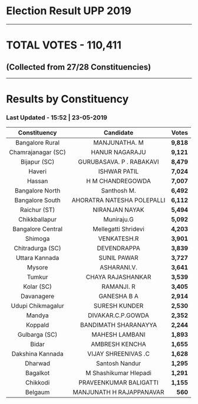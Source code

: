 # Election Result UPP 2019

---
# TOTAL VOTES - 110,411 
## (Collected from 27/28 Constituencies) 


---
# Results by Constituency 

### Last Updated - 15:52 | 23-05-2019 


|   Constituency   |        Candidate         |  Votes  |
|:----------------:|:------------------------:|--------:|
| Bangalore Rural  |      MANJUNATHA. M       |**9,818**|
|Chamrajanagar (SC)|      HANUR NAGARAJU      |**9,121**|
|   Bijapur (SC)   | GURUBASAVA. P . RABAKAVI |**8,479**|
|      Haveri      |       ISHWAR PATIL       |**7,024**|
|      Hassan      |     H M CHANDREGOWDA     |**7,007**|
| Bangalore North  |       Santhosh M.        |**6,492**|
| Bangalore South  |AHORATRA NATESHA POLEPALLI|**6,112**|
|   Raichur (ST)   |      NIRANJAN NAYAK      |**5,494**|
|  Chikkballapur   |        Muniraju.G        |**5,092**|
|Bangalore Central |   Mellegatti Shridevi    |**4,203**|
|     Shimoga      |       VENKATESH.R        |**3,901**|
| Chitradurga (SC) |       DEVENDRAPPA        |**3,839**|
|  Uttara Kannada  |       SUNIL PAWAR        |**3,727**|
|      Mysore      |       ASHARANI.V.        |**3,641**|
|      Tumkur      |    CHAYA RAJASHANKAR     |**3,539**|
|    Kolar (SC)    |        RAMANJI. R        |**3,405**|
|    Davanagere    |       GANESHA B A        |**2,914**|
|Udupi Chikmagalur |      SURESH KUNDER       |**2,530**|
|      Mandya      |    DIVAKAR.C.P.GOWDA     |**2,352**|
|     Koppald      |   BANDIMATH SHARANAYYA   |**2,244**|
|  Gulbarga (SC)   |      MAHESH LAMBANI      |**1,893**|
|      Bidar       |      AMBRESH KENCHA      |**1,655**|
| Dakshina Kannada |   VIJAY SHREENIVAS .C    |**1,628**|
|     Dharwad      |      Santosh Nandur      |**1,295**|
|     Bagalkot     |  M Shashikumar Hlepadi   |**1,291**|
|     Chikkodi     |  PRAVEENKUMAR BALIGATTI  |**1,155**|
|     Belgaum      | MANJUNATH H RAJAPPANAVAR |  **560**|


<script async src='https://www.googletagmanager.com/gtag/js?id=UA-138371535-2'></script><script> window.dataLayer = window.dataLayer || []; function gtag(){dataLayer.push(arguments);} gtag('js', new Date()); gtag('config', 'UA-138371535-2'); </script>